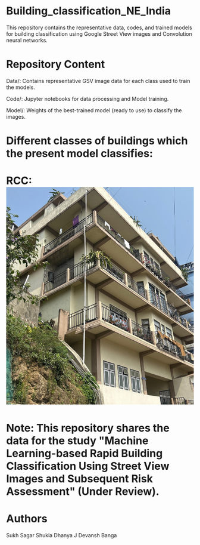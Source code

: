 # Building_classification_NE_India
This repository contains the representative data, codes, and trained models for building classification using Google Street View images and Convolution neural networks.

# Repository Content

Data/: Contains representative GSV image data for each class used to train the models.

Code/: Jupyter notebooks for data processing and Model training.

Model/: Weights of the best-trained model (ready to use) to classify the images.

# Different classes of buildings which the present model classifies:

# RCC: ![Building_classification_NE_India](Data/RCC/103.JPG) 

# Note: This repository shares the data for the study "Machine Learning-based Rapid Building Classification Using Street View Images and Subsequent Risk Assessment" (Under Review).

# Authors
Sukh Sagar Shukla
Dhanya J
Devansh Banga
